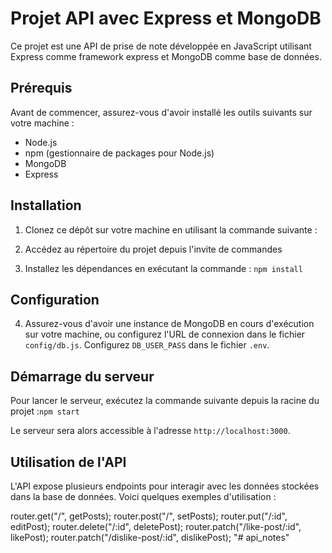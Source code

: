 # Projet API avec Express et MongoDB

Ce projet est une API de prise de note développée en JavaScript utilisant Express comme framework express et MongoDB comme base de données.

## Prérequis

Avant de commencer, assurez-vous d'avoir installé les outils suivants sur votre machine :

- Node.js
- npm (gestionnaire de packages pour Node.js)
- MongoDB
- Express

## Installation

1. Clonez ce dépôt sur votre machine en utilisant la commande suivante :

2. Accédez au répertoire du projet depuis l'invite de commandes

3. Installez les dépendances en exécutant la commande : `npm install`

## Configuration

4. Assurez-vous d'avoir une instance de MongoDB en cours d'exécution sur votre machine, ou configurez l'URL de connexion dans le fichier `config/db.js`. Configurez `DB_USER_PASS` dans le fichier `.env`.

## Démarrage du serveur

Pour lancer le serveur, exécutez la commande suivante depuis la racine du projet :`npm start`

Le serveur sera alors accessible à l'adresse `http://localhost:3000`.

## Utilisation de l'API

L'API expose plusieurs endpoints pour interagir avec les données stockées dans la base de données. Voici quelques exemples d'utilisation :

router.get("/", getPosts);
router.post("/", setPosts);
router.put("/:id", editPost);
router.delete("/:id", deletePost);
router.patch("/like-post/:id", likePost);
router.patch("/dislike-post/:id", dislikePost);
"# api_notes" 
